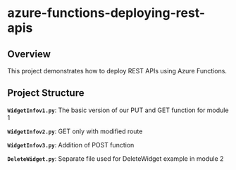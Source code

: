 # azure-functions-deploying-rest-apis

## Overview
This project demonstrates how to deploy REST APIs using Azure Functions.

## Project Structure

**`WidgetInfov1.py`**: The basic version of our PUT and GET function for module 1

**`WidgetInfov2.py`**: GET only with modified route

**`WidgetInfov3.py`**: Addition of POST function

**`DeleteWidget.py`**: Separate file used for DeleteWidget example in module 2